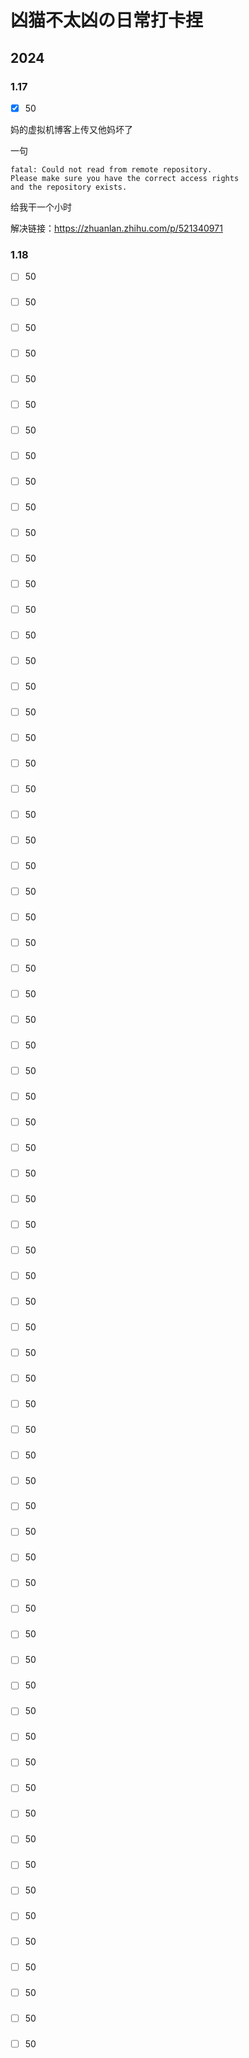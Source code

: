 # 凶猫不太凶の日常打卡捏

## 2024

### 1.17

- [x] 50

妈的虚拟机博客上传又他妈坏了

一句 

``` ssh: connect to host github.com port 22: Connection refused
fatal: Could not read from remote repository.
Please make sure you have the correct access rights
and the repository exists.
```

给我干一个小时

解决链接：https://zhuanlan.zhihu.com/p/521340971


### 1.18

- [ ] 50

### 

- [ ] 50

### 

- [ ] 50

### 

- [ ] 50

### 

- [ ] 50

### 

- [ ] 50

### 

- [ ] 50

### 

- [ ] 50

### 

- [ ] 50

### 

- [ ] 50

### 

- [ ] 50

### 

- [ ] 50

### 

- [ ] 50

### 

- [ ] 50

### 

- [ ] 50

### 

- [ ] 50

### 

- [ ] 50

### 

- [ ] 50

### 

- [ ] 50

### 

- [ ] 50

### 

- [ ] 50

### 

- [ ] 50

### 

- [ ] 50

### 

- [ ] 50

### 

- [ ] 50

### 

- [ ] 50

### 

- [ ] 50

### 

- [ ] 50

### 

- [ ] 50

### 

- [ ] 50

### 

- [ ] 50

### 

- [ ] 50

### 

- [ ] 50

### 

- [ ] 50

### 

- [ ] 50

### 

- [ ] 50

### 

- [ ] 50

### 

- [ ] 50

### 

- [ ] 50

### 

- [ ] 50

### 

- [ ] 50

### 

- [ ] 50

### 

- [ ] 50

### 

- [ ] 50

### 

- [ ] 50

### 

- [ ] 50

### 

- [ ] 50

### 

- [ ] 50

### 

- [ ] 50

### 

- [ ] 50

### 

- [ ] 50

### 

- [ ] 50

### 

- [ ] 50

### 

- [ ] 50

### 

- [ ] 50

### 

- [ ] 50

### 

- [ ] 50

### 

- [ ] 50

### 

- [ ] 50

### 

- [ ] 50

### 

- [ ] 50

### 

- [ ] 50

### 

- [ ] 50

### 

- [ ] 50

### 

- [ ] 50

### 

- [ ] 50

### 

- [ ] 50

### 

- [ ] 50

### 

- [ ] 50

### 

- [ ] 50

